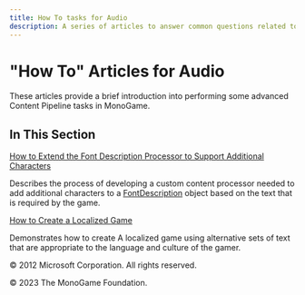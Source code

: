 ```yaml
---
title: How To tasks for Audio
description: A series of articles to answer common questions related to audio operation!
---
```


# "How To" Articles for Audio

These articles provide a brief introduction into performing some advanced Content Pipeline tasks in MonoGame.

## In This Section

[How to Extend the Font Description Processor to Support Additional Characters](HowTo_ExtendFontProcessor.md)

Describes the process of developing a custom content processor needed to add additional characters to a [FontDescription](xref:Microsoft.Xna.Framework.Content.Pipeline.Graphics.FontDescription) object based on the text that is required by the game.

[How to Create a Localized Game](HowTo_Localize_Content.md)

Demonstrates how to create A localized game using alternative sets of text that are appropriate to the language and culture of the gamer.

© 2012 Microsoft Corporation. All rights reserved.  

© 2023 The MonoGame Foundation.
